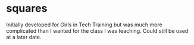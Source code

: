 # squares
Initially developed for Girls in Tech Training but was much more complicated than I wanted for the class I was teaching.  Could still be used at a later date.
